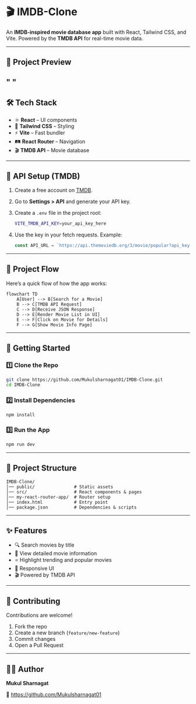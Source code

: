 # 🎬 IMDB-Clone

An **IMDB-inspired movie database app** built with React, Tailwind CSS, and Vite.
Powered by the **TMDB API** for real-time movie data.

---

## 📸 Project Preview

"
            "
---

## 🛠️ Tech Stack

* ⚛️ **React** – UI components
* 🎨 **Tailwind CSS** – Styling
* ⚡ **Vite** – Fast bundler
* 🛤️ **React Router** – Navigation
* 🎬 **TMDB API** – Movie database

---

## 🔑 API Setup (TMDB)

1. Create a free account on [TMDB](https://www.themoviedb.org/).
2. Go to **Settings > API** and generate your API key.
3. Create a `.env` file in the project root:

   ```bash
   VITE_TMDB_API_KEY=your_api_key_here
   ```
4. Use the key in your fetch requests. Example:

   ```js
   const API_URL = `https://api.themoviedb.org/3/movie/popular?api_key=${import.meta.env.VITE_TMDB_API_KEY}`;
   ```

---

## 🔄 Project Flow

Here’s a quick flow of how the app works:

```mermaid
flowchart TD
    A[User] --> B[Search for a Movie]
    B --> C[TMDB API Request]
    C --> D[Receive JSON Response]
    D --> E[Render Movie List in UI]
    E --> F[Click on Movie for Details]
    F --> G[Show Movie Info Page]
```

---

## 🚀 Getting Started

### 1️⃣ Clone the Repo

```bash
git clone https://github.com/Mukulsharnagat01/IMDB-Clone.git
cd IMDB-Clone
```

### 2️⃣ Install Dependencies

```bash
npm install
```

### 3️⃣ Run the App

```bash
npm run dev
```

---

## 📂 Project Structure

```
IMDB-Clone/
│── public/               # Static assets
│── src/                  # React components & pages
│── my-react-router-app/  # Router setup
│── index.html            # Entry point
│── package.json          # Dependencies & scripts
```

---

## ✨ Features

* 🔍 Search movies by title
* 📖 View detailed movie information
* ⭐ Highlight trending and popular movies
* 📱 Responsive UI
* 🎬 Powered by TMDB API

---

## 🤝 Contributing

Contributions are welcome!

1. Fork the repo
2. Create a new branch (`feature/new-feature`)
3. Commit changes
4. Open a Pull Request

---

## 👨‍💻 Author

**Mukul Sharnagat**

🔗 https://github.com/Mukulsharnagat01
